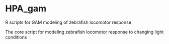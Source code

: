 # HPA_gam
R scripts for GAM modeling of zebrafish locomotor response

The core script for modeling zebrafish locomotor response to changing light conditions
